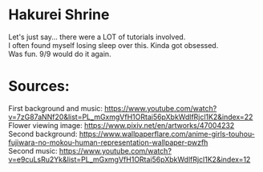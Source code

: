 # Hakurei Shrine
Let's just say... there were a LOT of tutorials involved.  
I often found myself losing sleep over this. Kinda got obsessed.  
Was fun. 9/9 would do it again.  
  
# Sources:  
First background and music: https://www.youtube.com/watch?v=7zG87aNNf20&list=PL_mGxmgVfH1ORtai56pXbkWdlfRjcl1K2&index=22  
Flower viewing image: https://www.pixiv.net/en/artworks/47004232  
Second background: https://www.wallpaperflare.com/anime-girls-touhou-fujiwara-no-mokou-human-representation-wallpaper-pwzfh  
Second music: https://www.youtube.com/watch?v=e9cuLsRu2Yk&list=PL_mGxmgVfH1ORtai56pXbkWdlfRjcl1K2&index=12
